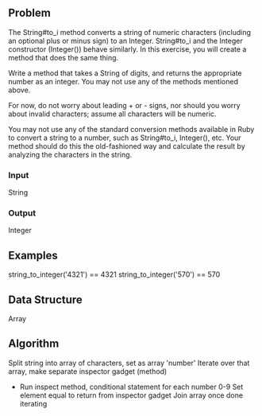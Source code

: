 ## Problem

The String#to_i method converts a string of numeric characters (including an
optional plus or minus sign) to an Integer. String#to_i and the Integer
constructor (Integer()) behave similarly. In this exercise, you will create a
method that does the same thing.

Write a method that takes a String of digits, and returns the appropriate number
as an integer. You may not use any of the methods mentioned above.

For now, do not worry about leading + or - signs, nor should you worry about
invalid characters; assume all characters will be numeric.

You may not use any of the standard conversion methods available in Ruby to
convert a string to a number, such as String#to_i, Integer(), etc. Your method
should do this the old-fashioned way and calculate the result by analyzing the
characters in the string.

### Input

String

### Output

Integer

## Examples

string_to_integer('4321') == 4321
string_to_integer('570') == 570

## Data Structure

Array

## Algorithm

Split string into array of characters, set as array 'number'
Iterate over that array, make separate inspector gadget (method)
  - Run inspect method, conditional statement for each number 0-9
Set element equal to return from inspector gadget
Join array once done iterating
